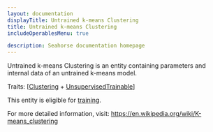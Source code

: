 ```yaml
---
layout: documentation
displayTitle: Untrained k-means Clustering
title: Untrained k-means Clustering
includeOperablesMenu: true

description: Seahorse documentation homepage
---
```


Untrained k-means Clustering is an entity containing parameters and internal data
of an untrained k-means model.

Traits:
[[Clustering](../traits/clustering.html) +
[UnsupervisedTrainable](../traits/unsupervised_trainable.html)]

This entity is eligible for
[training](../operations/train_clustering.html).

For more detailed information, visit:
<a target="_blank" href="https://en.wikipedia.org/wiki/K-means_clustering">
https://en.wikipedia.org/wiki/K-means_clustering</a>
